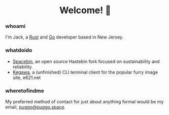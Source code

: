 <h1 align="center"> Welcome! 👋</h1>

### whoami
I'm Jack, a [Rust](https://rust-lang.org) and [Go](https://golang.org) developer based in New Jersey.         

### whatdoido
- [Spacebin](https://github.com/spacebin-org/spacebin), an open source Hastebin fork focused on sustainability and reliability.
- [Kegawa](https://github.com/heyitspuggo/kegawa), a (unfinished) CLI terminal client for the popular furry image site, e621.net

### wheretofindme
My preferred method of contact for just about anything formal would be my email, [puggo@puggo.space](mailto:puggo@puggo.space).     

